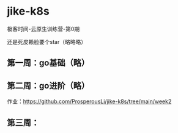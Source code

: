 # jike-k8s
极客时间-云原生训练营-第0期

还是死皮赖脸要个star（略略略）

## 第一周：go基础（略）
## 第二周：go进阶（略）
  作业：https://github.com/ProsperousLi/jike-k8s/tree/main/week2
## 第三周：
